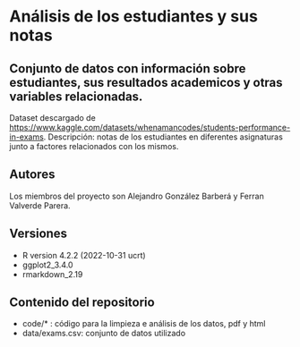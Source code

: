 # Análisis de los estudiantes y sus notas
## Conjunto de datos con información sobre estudiantes, sus resultados academicos y otras variables relacionadas.
Dataset descargado de https://www.kaggle.com/datasets/whenamancodes/students-performance-in-exams.
Descripción: notas de los estudiantes en diferentes asignaturas junto a factores relacionados con los mismos.
## Autores
Los miembros del proyecto son Alejandro González Barberá y Ferran Valverde Parera.
## Versiones
- R version 4.2.2 (2022-10-31 ucrt)
- ggplot2_3.4.0
- rmarkdown_2.19

## Contenido del repositorio
- code/* : código para la limpieza e análisis de los datos, pdf y html
- data/exams.csv: conjunto de datos utilizado
